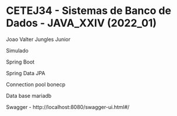 # CETEJ34 - Sistemas de Banco de Dados - JAVA_XXIV (2022_01)

Joao Valter Jungles Junior

Simulado

Spring Boot

Spring Data JPA

Connection pool bonecp

Data base mariadb

Swagger - http://localhost:8080/swagger-ui.html#/
